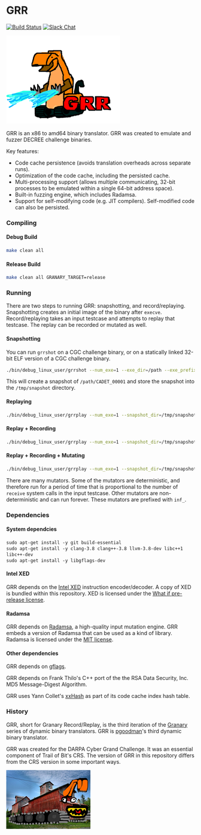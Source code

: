 GRR
===

[![Build Status](https://travis-ci.org/trailofbits/grr.svg?branch=master)](https://travis-ci.org/trailofbits/grr)
[![Slack Chat](http://empireslacking.herokuapp.com/badge.svg)](https://empireslacking.herokuapp.com/)

![GRR is pronounced with two fists in the air](grr-logo2.png)

GRR is an x86 to amd64 binary translator. GRR was created to emulate and fuzzer DECREE challenge binaries.

Key features:
  * Code cache persistence (avoids translation overheads across separate runs).
  * Optimization of the code cache, including the persisted cache.
  * Multi-processing support (allows multiple communicating, 32-bit processes to be emulated within a single 64-bit address space).
  * Built-in fuzzing engine, which includes Radamsa.
  * Support for self-modifying code (e.g. JIT compilers). Self-modified code can also be persisted.


### Compiling

#### Debug Build
```sh
make clean all
```

#### Release Build
```sh
make clean all GRANARY_TARGET=release
```

### Running

There are two steps to running GRR: snapshotting, and record/replaying. Snapshotting creates an initial image of the binary after `execve`. Record/replaying takes an input testcase and attempts to replay that testcase. The replay can be recorded or mutated as well.

#### Snapshotting

You can run `grrshot` on a CGC challenge binary, or on a statically linked 32-bit ELF version of a CGC challenge binary.

```sh
./bin/debug_linux_user/grrshot --num_exe=1 --exe_dir=/path --exe_prefix=CADET_000 --snapshit_dir=/tmp/snapshot
```
This will create a snapshot of `/path/CADET_00001` and store the snapshot into the `/tmp/snapshot` directory.

#### Replaying
```sh
./bin/debug_linux_user/grrplay --num_exe=1 --snapshot_dir=/tmp/snapshot --persist_dir=/tmp/persist --input=/path/to/testcase 
```

#### Replay + Recording
```sh
./bin/debug_linux_user/grrplay --num_exe=1 --snapshot_dir=/tmp/snapshot --persist_dir=/tmp/persist --input=/path/to/testcase --output_dir=/tmp/out 
```

#### Replay + Recording + Mutating
```sh
./bin/debug_linux_user/grrplay --num_exe=1 --snapshot_dir=/tmp/snapshot --persist_dir=/tmp/persist --input=/path/to/testcase --output_dir=/tmp/out --input_mutator=inf_radamsa_spliced
```

There are many mutators. Some of the mutators are deterministic, and therefore run for a period of time that is proportional to the number of `receive` system calls in the input testcase. Other mutators are non-deterministic and can run forever. These mutators are prefixed with `inf_`.


### Dependencies

#### System dependcies
```
sudo apt-get install -y git build-essential
sudo apt-get install -y clang-3.8 clang++-3.8 llvm-3.8-dev libc++1 libc++-dev
sudo apt-get install -y libgflags-dev
```

#### Intel XED

GRR depends on the [Intel XED](https://software.intel.com/en-us/articles/xed-x86-encoder-decoder-software-library) instruction encoder/decoder. A copy of XED is bundled within this repository. XED is licensed under the [What if pre-release license](third_party/xed-intel64/LICENSE.txt).

#### Radamsa

GRR depends on [Radamsa](https://github.com/aoh/radamsa), a high-quality input mutation engine. GRR embeds a version of Radamsa that can be used as a kind of library. Radamsa is licensed under the [MIT license](third_party/radamsa/LICENSE).

#### Other dependencies

GRR depends on [gflags](https://github.com/gflags/gflags).

GRR depends on Frank Thilo's C++ port of the the RSA Data Security, Inc. MD5 Message-Digest Algorithm.

GRR uses Yann Collet's [xxHash](https://github.com/Cyan4973/xxHash) as part of its code cache index hash table.

### History

GRR, short for Granary Record/Replay, is the third iteration of the [Granary](https://github.com/Granary) series of dynamic binary translators. GRR is [pgoodman](https://github.com/pgoodman)'s third dynamic binary translator.

GRR was created for the DARPA Cyber Grand Challenge. It was an essential component of Trail of Bit's CRS. The version of GRR in this repository differs from the CRS version in some important ways.

![Don't tread on me!](grr-logo.png)
